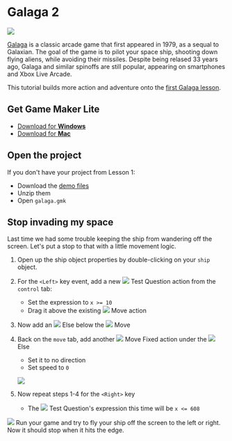 # Galaga 2

![](http://upload.wikimedia.org/wikipedia/en/thumb/2/2a/Galaga.png/220px-Galaga.png)

[Galaga](http://en.wikipedia.org/wiki/Galaga) is a classic arcade game that
first appeared in 1979, as a sequal to Galaxian. The goal of the game is to
pilot your space ship, shooting down flying aliens, while avoiding their
missiles. Despite being relased 33 years ago, Galaga and similar spinoffs are
still popular, appearing on smartphones and Xbox Live Arcade.

This tutorial builds more action and adventure onto the
[first Galaga lesson](https://github.com/cameronmcefee/Lesson-Plans/blob/master/galaga/galaga.md).


## Get Game Maker Lite

* [Download for **Windows**](http://www.yoyogames.com/gamemaker/windows)
* [Download for **Mac**](http://www.yoyogames.com/gamemaker/mac)

## Open the project

If you don't have your project from Lesson 1:

* Download the [demo files](https://github.com/kristjan/Lesson-Plans/blob/galaga_part_deux/galaga-2/demo-files.zip?raw=true)
* Unzip them
* Open `galaga.gmk`

## Stop invading my space

Last time we had some trouble keeping the ship from wandering off the screen.
Let's put a stop to that with a little movement logic.

1. Open up the ship object properties by double-clicking on your `ship` object.
1. For the `<Left>` key event, add a new
   ![](https://github.com/downloads/kristjan/Lesson-Plans/test-question.png)
   Test Question action from the `control` tab:
    * Set the expression to `x >= 10`
    * Drag it above the existing
   ![](https://github.com/downloads/kristjan/Lesson-Plans/move-fixed.png) Move
   action
1. Now add an ![](https://github.com/downloads/kristjan/Lesson-Plans/else.png)
   Else below the
   ![](https://github.com/downloads/kristjan/Lesson-Plans/move-fixed.png) Move
1. Back on the `move` tab, add another
   ![](https://github.com/downloads/kristjan/Lesson-Plans/move-fixed.png) Move
   Fixed action under the
   ![](https://github.com/downloads/kristjan/Lesson-Plans/else.png) Else
    * Set it to no direction
    * Set speed to `0`

    ![](https://github.com/downloads/kristjan/Lesson-Plans/stop-at-boundary.png)
1. Now repeat steps 1-4 for the `<Right>` key
    * The
   ![](https://github.com/downloads/kristjan/Lesson-Plans/test-question.png)
   Test Question's expression this time will be `x <= 608`

![](https://github.com/downloads/kristjan/Lesson-Plans/run.png) Run your game
and try to fly your ship off the screen to the left or right. Now it should stop
when it hits the edge.

